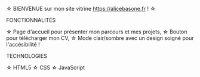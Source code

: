☆ BIENVENUE sur mon site vitrine https://alicebasone.fr ! ☆


FONCTIONNALITÉS

   ☆ Page d'accueil pour présenter mon parcours et mes projets,
   ☆ Bouton pour télécharger mon CV,
   ☆ Mode clair/sombre avec un design soigné pour l'accésibilité !

TECHNOLOGIES 

   ☆ HTML5
   ☆ CSS
   ☆ JavaScript
